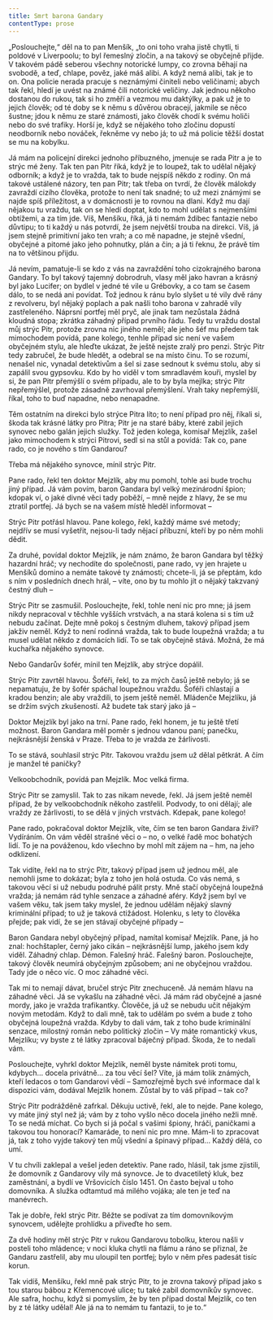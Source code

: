 ```yaml
---
title: Smrt barona Gandary
contentType: prose
---
```


<section>

„Poslouchejte,“ děl na to pan Menšík, „to oni toho vraha jistě chytli, ti poldové v Liverpoolu; to byl řemeslný zločin, a na takový se obyčejně přijde. V takovém pádě seberou všechny notorické lumpy, co zrovna běhají na svobodě, a teď, chlape, pověz, jaké máš alibi. A když nemá alibi, tak je to on. Ona policie nerada pracuje s neznámými činiteli nebo veličinami; abych tak řekl, hledí je uvést na známé čili notorické veličiny. Jak jednou někoho dostanou do rukou, tak si ho změří a vezmou mu daktýlky, a pak už je to jejich člověk; od té doby se k němu s důvěrou obracejí, jakmile se něco šustne; jdou k němu ze staré známosti, jako člověk chodí k svému holiči nebo do své trafiky. Horší je, když se nějakého toho zločinu dopustí neodborník nebo nováček, řekněme vy nebo já; to už má policie těžší dostat se mu na kobylku.

Já mám na policejní direkci jednoho příbuzného, jmenuje se rada Pitr a je to strýc mé ženy. Tak ten pan Pitr říká, když je to loupež, tak to udělal nějaký odborník; a když je to vražda, tak to bude nejspíš někdo z rodiny. On má takové ustálené názory, ten pan Pitr; tak třeba on tvrdí, že člověk málokdy zavraždí cizího člověka, protože to není tak snadné; to už mezi známými se najde spíš příležitost, a v domácnosti je to rovnou na dlani. Když mu dají nějakou tu vraždu, tak on se hledí doptat, kdo to mohl udělat s nejmenšími obtížemi, a za tím jde. Víš, Menšíku, říká, já ti nemám ždibec fantazie nebo důvtipu; to ti každý u nás potvrdí, že jsem největší trouba na direkci. Víš, já jsem stejně primitivní jako ten vrah; a co mě napadne, je stejně všední, obyčejné a pitomé jako jeho pohnutky, plán a čin; a já ti řeknu, že právě tím na to většinou přijdu.

Já nevím, pamatuje-li se kdo z vás na zavraždění toho cizokrajného barona Gandary. To byl takový tajemný dobrodruh, vlasy měl jako havran a krásný byl jako Lucifer; on bydlel v jedné té vile u Grébovky, a co tam se časem dálo, to se nedá ani povídat. Tož jednou k ránu bylo slyšet u té vily dvě rány z revolveru, byl nějaký poplach a pak našli toho barona v zahradě vily zastřeleného. Náprsní portfej měl pryč, ale jinak tam nezůstala žádná kloudná stopa; zkrátka záhadný případ prvního řádu. Tedy tu vraždu dostal můj strýc Pitr, protože zrovna nic jiného neměl; ale jeho šéf mu předem tak mimochodem povídá, pane kolego, tenhle případ sic není ve vašem obyčejném stylu, ale hleďte ukázat, že ještě nejste zralý pro penzi. Strýc Pitr tedy zabručel, že bude hledět, a odebral se na místo činu. To se rozumí, nenašel nic, vynadal detektivům a šel si zase sednout k svému stolu, aby si zapálil svou gypsovku. Kdo by ho viděl v tom smradlavém kouři, myslel by si, že pan Pitr přemýšlí o svém případu, ale to by byla mejlka; strýc Pitr nepřemýšlel, protože zásadně zavrhoval přemýšlení. Vrah taky nepřemýšlí, říkal, toho to buď napadne, nebo nenapadne.

Těm ostatním na direkci bylo strýce Pitra líto; to není případ pro něj, říkali si, škoda tak krásné látky pro Pitra; Pitr je na staré báby, které zabil jejich synovec nebo galán jejich služky. Tož jeden kolega, komisař Mejzlík, zašel jako mimochodem k strýci Pitrovi, sedl si na stůl a povídá: Tak co, pane rado, co je nového s tím Gandarou?

Třeba má nějakého synovce, mínil strýc Pitr.

Pane rado, řekl ten doktor Mejzlík, aby mu pomohl, tohle asi bude trochu jiný případ. Já vám povím, baron Gandara byl velký mezinárodní špion; kdopak ví, o jaké divné věci tady poběží, – mně nejde z hlavy, že se mu ztratil portfej. Já bych se na vašem místě hleděl informovat –

Strýc Pitr potřásl hlavou. Pane kolego, řekl, každý máme své metody; nejdřív se musí vyšetřit, nejsou-li tady nějací příbuzní, kteří by po něm mohli dědit.

Za druhé, povídal doktor Mejzlík, je nám známo, že baron Gandara byl těžký hazardní hráč; vy nechodíte do společnosti, pane rado, vy jen hrajete u Menšíků domino a nemáte takové ty známosti; chcete-li, já se přeptám, kdo s ním v posledních dnech hrál, – víte, ono by tu mohlo jít o nějaký takzvaný čestný dluh –

Strýc Pitr se zasmušil. Poslouchejte, řekl, tohle není nic pro mne; já jsem nikdy nepracoval v těchhle vyšších vrstvách, a na stará kolena si s tím už nebudu začínat. Dejte mně pokoj s čestným dluhem, takový případ jsem jakživ neměl. Když to není rodinná vražda, tak to bude loupežná vražda; a tu musel udělat někdo z domácích lidí. To se tak obyčejně stává. Možná, že má kuchařka nějakého synovce.

Nebo Gandarův šofér, mínil ten Mejzlík, aby strýce dopálil.

Strýc Pitr zavrtěl hlavou. Šoféři, řekl, to za mých časů ještě nebylo; já se nepamatuju, že by šofér spáchal loupežnou vraždu. Šoféři chlastají a kradou benzin; ale aby vraždili, to jsem ještě neměl. Mládenče Mejzlíku, já se držím svých zkušeností. Až budete tak starý jako já –

Doktor Mejzlík byl jako na trní. Pane rado, řekl honem, je tu ještě třetí možnost. Baron Gandara měl poměr s jednou vdanou paní; panečku, nejkrásnější ženská v Praze. Třeba to je vražda ze žárlivosti.

To se stává, souhlasil strýc Pitr. Takovou vraždu jsem už dělal pětkrát. A čím je manžel té paničky?

Velkoobchodník, povídá pan Mejzlík. Moc velká firma.

Strýc Pitr se zamyslil. Tak to zas nikam nevede, řekl. Já jsem ještě neměl případ, že by velkoobchodník někoho zastřelil. Podvody, to oni dělají; ale vraždy ze žárlivosti, to se dělá v jiných vrstvách. Kdepak, pane kolego!

Pane rado, pokračoval doktor Mejzlík, víte, čím se ten baron Gandara živil? Vydíráním. On vám věděl strašné věci o – no, o velké řadě moc bohatých lidí. To je na pováženou, kdo všechno by mohl mít zájem na – hm, na jeho odklizení.

Tak vidíte, řekl na to strýc Pitr, takový případ jsem už jednou měl, ale nemohli jsme to dokázat; byla z toho jen holá ostuda. Co vás nemá, s takovou věcí si už nebudu podruhé pálit prsty. Mně stačí obyčejná loupežná vražda; já nemám rád tyhle senzace a záhadné aféry. Když jsem byl ve vašem věku, tak jsem taky myslel, že jednou udělám nějaký slavný kriminální případ; to už je taková ctižádost. Holenku, s lety to člověka přejde; pak vidí, že se jen stávají obyčejné případy –

Baron Gandara nebyl obyčejný případ, namítal komisař Mejzlík. Pane, já ho znal: hochštapler, černý jako cikán – nejkrásnější lump, jakého jsem kdy viděl. Záhadný chlap. Démon. Falešný hráč. Falešný baron. Poslouchejte, takový člověk neumírá obyčejným způsobem; ani ne obyčejnou vraždou. Tady jde o něco víc. O moc záhadné věci.

Tak mi to nemají dávat, bručel strýc Pitr znechuceně. Já nemám hlavu na záhadné věci. Já se vykašlu na záhadné věci. Já mám rád obyčejné a jasné mordy, jako je vražda trafikantky. Člověče, já už se nebudu učit nějakým novým metodám. Když to dali mně, tak to udělám po svém a bude z toho obyčejná loupežná vražda. Kdyby to dali vám, tak z toho bude kriminální senzace, milostný román nebo politický zločin – Vy máte romantický vkus, Mejzlíku; vy byste z té látky zpracoval báječný případ. Škoda, že to nedali vám.

Poslouchejte, vyhrkl doktor Mejzlík, neměl byste námitek proti tomu, kdybych… docela privátně… za tou věcí šel? Víte, já mám tolik známých, kteří ledacos o tom Gandarovi vědí – Samozřejmě bych své informace dal k dispozici vám, dodával Mejzlík honem. Zůstal by to váš případ – tak co?

Strýc Pitr podrážděně zafrkal. Děkuju uctivě, řekl, ale to nejde. Pane kolego, vy máte jiný styl než já; vám by z toho vyšlo něco docela jiného nežli mně. To se nedá míchat. Co bych si já počal s vašimi špiony, hráči, paničkami a takovou tou honorací? Kamaráde, to není nic pro mne. Mám-li to zpracovat já, tak z toho vyjde takový ten můj všední a špinavý případ… Každý dělá, co umí.

V tu chvíli zaklepal a vešel jeden detektiv. Pane rado, hlásil, tak jsme zjistili, že domovník z Gandarovy vily má synovce. Je to dvacetiletý kluk, bez zaměstnání, a bydlí ve Vršovicích číslo 1451. On často bejval u toho domovníka. A služka odtamtud má milého vojáka; ale ten je teď na manévrech.

Tak je dobře, řekl strýc Pitr. Běžte se podívat za tím domovníkovým synovcem, udělejte prohlídku a přiveďte ho sem.

Za dvě hodiny měl strýc Pitr v rukou Gandarovu tobolku, kterou našli v posteli toho mládence; v noci kluka chytli na flámu a ráno se přiznal, že Gandaru zastřelil, aby mu uloupil ten portfej; bylo v něm přes padesát tisíc korun.

Tak vidíš, Menšíku, řekl mně pak strýc Pitr, to je zrovna takový případ jako s tou starou bábou z Křemencové ulice; tu také zabil domovníkův synovec. Ale safra, hochu, když si pomyslím, že by ten případ dostal Mejzlík, co ten by z té látky udělal! Ale já na to nemám tu fantazii, to je to.“

</section>
